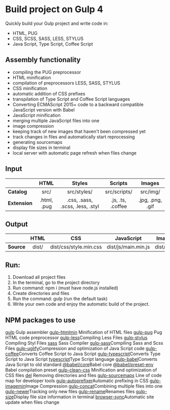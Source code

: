  # Build project on Gulp 4
Quickly build your Gulp project and write code in:
- HTML, PUG
- CSS, SCSS, SASS, LESS, STYLUS
- Java Script, Type Script, Coffee Script

## Assembly functionality
- compiling the PUG preprocessor
- HTML minification
- compilation of preprocessors LESS, SASS, STYLUS
- CSS minification
- automatic addition of CSS prefixes
- transpilation of Type Script and Coffee Script languages
- Converting ECMAScript 2015+ code to a backward compatible JavaScript version with Babel
- JavaScript minification
- merging multiple JavaScript files into one
- image compression
- keeping track of new images that haven't been compressed yet
- track changes in files and automatically start reprocessing
- generating sourcemaps
- display file sizes in terminal
- local server with automatic page refresh when files change


## Input
|| HTML | Styles | Scripts | Images |
|:---|:------:|:-----:|:----:|:-----:|
| **Catalog** | src/ | src/styles/ | src/scripts/ | src/img/ |
| **Extension** | .html, .pug | .css, .sass, .scss, .less, .styl | .js, .ts, .coffee | .jpg, .png, .gif |

## Output
|| HTML | CSS | JavaScript | Images |
|:---|:------:|:-----:|:----:|:-----:|
| **Source** | dist/ | dist/css/style.min.css | dist/js/main.min.js | dist/img/ |


## Run:
1. Download all project files
2. In the terminal, go to the project directory
3. Run command: npm i (must have node.js installed)
4. Create directories and files
5. Run the command: gulp (run the default task)
6. Write your own code and enjoy the automatic build of the project.


## NPM packages to use
[gulp](https://www.npmjs.com/package/gulp) Gulp assembler
[gulp-htmlmin](https://www.npmjs.com/package/gulp-htmlmin) Minification of HTML files
[gulp-pug](https://www.npmjs.com/package/gulp-pug) Pug HTML code preprocessor
[gulp-less](https://www.npmjs.com/package/gulp-less)Compiling Less Files
[gulp-stylus](https://www.npmjs.com/package/gulp-stylus) Compiling Styl Files
[sass](https://www.npmjs.com/package/sass) Sass Compiler
[gulp-sass](https://www.npmjs.com/package/gulp-sass)Compiling Sass and Scss Files
[gulp-uglify](https://www.npmjs.com/package/gulp-uglify)Compression and optimization of Java Script code
[gulp-coffee](https://www.npmjs.com/package/gulp-coffee)Converts Coffee Script to Java Script
[gulp-typescript](https://www.npmjs.com/package/gulp-typescript)Converts Type Script to Java Script
[typescript](https://www.npmjs.com/package/typescript)Type Script language
[gulp-babel](https://www.npmjs.com/package/gulp-babel)Converts Java Script to old standard
[@babel/core](https://www.npmjs.com/package/@babel/core)Babel core
[@babel/preset-env](https://www.npmjs.com/package/@babel/preset-env) Babel compilation preset
[gulp-clean-css](https://www.npmjs.com/package/gulp-clean-css) Minification and optimization of CSS files
[del](https://www.npmjs.com/package/del) Removing directories and files
[gulp-sourcemaps](https://www.npmjs.com/package/gulp-sourcemaps) Line of code map for developer tools
[gulp-autoprefixer](https://www.npmjs.com/package/gulp-autoprefixer)Automatic prefixing in CSS
[gulp-imagemin](https://www.npmjs.com/package/gulp-imagemin)Image Compression
[gulp-concat](https://www.npmjs.com/package/gulp-concat)Combining multiple files into one
[gulp-newer](https://www.npmjs.com/package/gulp-newer)Tracking only new files
[gulp-rename](https://www.npmjs.com/package/gulp-rename)Renames files
[gulp-size](https://www.npmjs.com/package/gulp-size)Display file size information in terminal
[browser-sync](https://browsersync.io/docs/gulp)Automatic site update when files change



